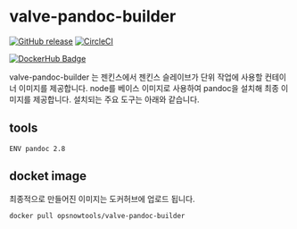 # valve-pandoc-builder

[![GitHub release](https://img.shields.io/github/release/opsnow-tools/valve-pandoc-builder.svg)](https://github.com/opsnow-tools/valve-pandoc-builder/releases)
[![CircleCI](https://circleci.com/gh/opsnow-tools/valve-pandoc-builder.svg?style=svg)](https://circleci.com/gh/opsnow-tools/valve-pandoc-builder)

[![DockerHub Badge](http://dockeri.co/image/opsnowtools/valve-pandoc-builder)](https://hub.docker.com/r/opsnowtools/valve-pandoc-builder/)

valve-pandoc-builder 는 젠킨스에서 젠킨스 슬레이브가 단위 작업에 사용할 컨테이너 이미지를 제공합니다.
node를 베이스 이미지로 사용하여 pandoc을 설치해 최종 이미지를 제공합니다.
설치되는 주요 도구는 아래와 같습니다.

## tools
```
ENV pandoc 2.8
```

## docket image
최종적으로 만들어진 이미지는 도커허브에 업로드 됩니다.
```bash
docker pull opsnowtools/valve-pandoc-builder
```